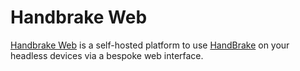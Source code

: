 # Handbrake Web

[Handbrake Web](https://github.com/TheNickOfTime/handbrake-web) is a self-hosted platform to use [HandBrake](https://handbrake.fr/) on your headless devices via a bespoke web interface.

